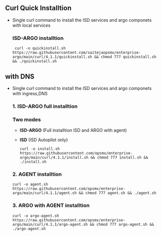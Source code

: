 ## Curl Quick Installtion

 - Single curl command to install the ISD services and argo componets with local services

   ### ISD-ARGO installtion 

        curl -o quickinstall.sh https://raw.githubusercontent.com/saitejaopsmx/enterprise-argo/main/curl/4.1.1/quickinstall.sh && chmod 777 quickinstall.sh && ./quickinstall.sh


## with DNS

- Single curl command to install the ISD services and argo componets with ingress,DNS

   ### 1. ISD-ARGO full installtion 

     ### Two modes
    
     - **ISD-ARGO** (Full installtion ISD and ARGO with agent)
     - **ISD**      (ISD Autopilot only)



           curl -o install.sh https://raw.githubusercontent.com/opsmx/enterprise-argo/main/curl/4.1.1/install.sh && chmod 777 install.sh && ./install.sh



   ### 2. AGENT installtion 


      curl -o agent.sh https://raw.githubusercontent.com/opsmx/enterprise-argo/main/curl/4.1.1/agent.sh && chmod 777 agent.sh && ./agent.sh



   ### 3. ARGO with AGENT installtion 


      curl -o argo-agent.sh https://raw.githubusercontent.com/opsmx/enterprise-argo/main/curl/4.1.1/argo-agent.sh && chmod 777 argo-agent.sh && ./argo-agent.sh

